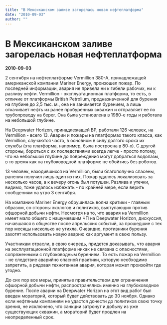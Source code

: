 ```yaml
---
title: "В Мексиканском заливе загорелась новая нефтеплатформа"
date: "2010-09-03"
author: ""
---
```


# В Мексиканском заливе загорелась новая нефтеплатформа

**2010-09-03** 

2 сентября на нефтеплатформе Vermillion 380-A, принадлежащей американской компании Mariner Energy, произошел пожар. По последней информации, авария не привела ни к гибели рабочих, ни к разливу нефти. Vermillion - эксплуатационная платформа, то есть, в отличие от платформы British Petrolium, предназначенной для бурения на глубине до 2,5 тыс. м., она не занимается бурением, а лишь откачивает нефть из ранее пробуренных скважин и отправляет ее по трубопроводу на берег. Она была установлена в 1980-е годы и работала на небольшой глубине.

На Deepwater Horizon, принадлежащей BP, работали 126 человек, на Vermillion - всего 13. Аварии и пожары на платформах такого класса, как Vermillion, случаются часто, в основном в силу долгого срока их службы (эта платформа, например, была построена в 80-х). С другой стороны, бороться с их последствиями всегда легче - просто потому, что на небольшой глубине до повреждения могут добраться водолазы, в то время как на глубоководной платформе не обойтись без роботов.

13 человек, находившихся на Vermillion, были благополучно спасены, ранения получил лишь один из них. Пожар удалось локализовать за несколько часов, а к вечеру огонь был потушен. Разлива и утечки, видимо, тоже удалось избежать - по крайней мере, если верить сообщениям на утро 3 сентября.

На компанию Mariner Energy обрушилась волна критики - главным образом, со стороны экологов и политиков, выступающих против офшорной добычи нефти. Несмотря на то, что авария на Vermillion имеет мало общего с нашумевшим ЧП на Deepwater Horizon, дискуссия, начавшаяся в обществе после апрельских событий, за прошедшие с тех пор месяцы нисколько не утихла. Очевидно, противники бурения захотят использовать новую аварию как аргумент в свою пользу.

Участникам отрасли, в свою очередь, придется доказывать, что авария на эксплуатационной платформе никак не связана с опасностями, сопряженными с глубоководным бурением. То есть пожар на Vermillion - не следствие аварийно опасной практики, которую необходимо запретить, а рядовая техногенная авария, которая может произойти где угодно.

До сих пор все меры, принятые правительством для ограничения офшорной добычи нефти, распространялись именно на глубоководное бурение. После аварии на Deepwater Horizon на этот вид работ был введен мораторий, который будет действовать до 30 ноября. Однако если нефтяным компаниям не удастся донести до политиков свою точку зрения, не исключено, что санкции затронут и добычу из уже существующих скважин, а мораторий будет продлен на неопределенный срок.